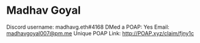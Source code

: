 # Madhav Goyal

Discord username: madhavg.eth#4168
DMed a POAP: Yes
Email: madhavgoyal007@pm.me
Unique POAP Link: 
http://POAP.xyz/claim/fjny1c